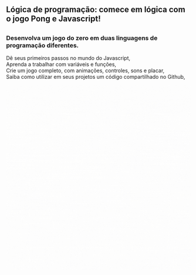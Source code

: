 ## Lógica de programação: comece em lógica com o jogo Pong e Javascript!
##
<div>
<H3>Desenvolva um jogo do zero em duas linguagens de programação diferentes.</H3>
<p>Dê seus primeiros passos no mundo do Javascript, <br>
Aprenda a trabalhar com variáveis e funções, <br>
Crie um jogo completo, com animações, controles, sons e placar, <br>
Saiba como utilizar em seus projetos um código compartilhado no Github, <br>

![imagem-animada-jogo-pong-js](https://github.com/danielecox/pong/blob/master/pong.gif)
</div>